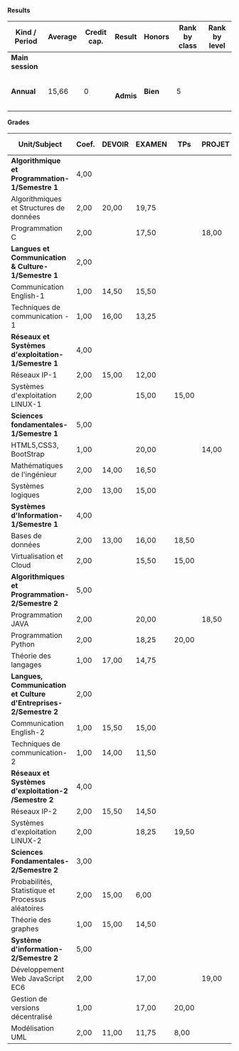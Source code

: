 **Results**

| Kind / Period    | Average | Credit cap. | Result                    | Honors   | Rank by class | Rank by level |
| ---------------- | ------- | ----------- | ------------------------- | -------- | ------------- | ------------- |
| **Main session** |         |             |                           |          |               |               |
| **Annual**       | 15,66   | 0           | **<br><br>Admis<br><br>** | **Bien** | 5             |               |
**Grades**

| Unit/Subject                                                     | Coef. | DEVOIR | EXAMEN | TPs   | PROJET | Average | Credit cap. | Retake |
| ---------------------------------------------------------------- | ----- | ------ | ------ | ----- | ------ | ------- | ----------- | ------ |
| **Algorithmique et Programmation-1/Semestre 1**                  | 4,00  |        |        |       |        | 18,76   | 0           |        |
| Algorithmiques et Structures de données                          | 2,00  | 20,00  | 19,75  |       |        | 19,83   |             |        |
| Programmation C                                                  | 2,00  |        | 17,50  |       | 18,00  | 17,70   |             |        |
| **Langues et Communication & Culture-1/Semestre 1**              | 2,00  |        |        |       |        | 14,64   | 0           |        |
| Communication English-1                                          | 1,00  | 14,50  | 15,50  |       |        | 15,20   |             |        |
| Techniques de communication - 1                                  | 1,00  | 16,00  | 13,25  |       |        | 14,07   |             |        |
| **Réseaux et Systèmes d'exploitation-1/Semestre 1**              | 4,00  |        |        |       |        | 14,10   | 0           |        |
| Réseaux IP-1                                                     | 2,00  | 15,00  | 12,00  |       |        | 13,20   |             |        |
| Systèmes d'exploitation LINUX-1                                  | 2,00  |        | 15,00  | 15,00 |        | 15,00   |             |        |
| **Sciences fondamentales-1/Semestre 1**                          | 5,00  |        |        |       |        | 15,40   | 0           |        |
| HTML5,CSS3, BootStrap                                            | 1,00  |        | 20,00  |       | 14,00  | 17,60   |             |        |
| Mathématiques de l'ingénieur                                     | 2,00  | 14,00  | 16,50  |       |        | 15,50   |             |        |
| Systèmes logiques                                                | 2,00  | 13,00  | 15,00  |       |        | 14,20   |             |        |
| **Systèmes d'Information-1/Semestre 1**                          | 4,00  |        |        |       |        | 15,31   | 0           |        |
| Bases de données                                                 | 2,00  | 13,00  | 16,00  | 18,50 |        | 15,32   |             |        |
| Virtualisation et Cloud                                          | 2,00  |        | 15,50  | 15,00 |        | 15,30   |             |        |
| **Algorithmiques et Programmation-2/Semestre 2**                 | 5,00  |        |        |       |        | 18,47   | 0           |        |
| Programmation JAVA                                               | 2,00  |        | 20,00  |       | 18,50  | 19,40   |             |        |
| Programmation Python                                             | 2,00  |        | 18,25  | 20,00 |        | 18,95   |             |        |
| Théorie des langages                                             | 1,00  | 17,00  | 14,75  |       |        | 15,65   |             |        |
| **Langues, Communication et Culture d'Entreprises-2/Semestre 2** | 2,00  |        |        |       |        | 13,70   | 0           |        |
| Communication English-2                                          | 1,00  | 15,50  | 15,00  |       |        | 15,15   |             |        |
| Techniques de communication-2                                    | 1,00  | 14,00  | 11,50  |       |        | 12,25   |             |        |
| **Réseaux et Systèmes d'exploitation-2 /Semestre 2**             | 4,00  |        |        |       |        | 16,83   | 0           |        |
| Réseaux IP-2                                                     | 2,00  | 15,50  | 14,50  |       |        | 14,90   |             |        |
| Systèmes d'exploitation LINUX-2                                  | 2,00  |        | 18,25  | 19,50 |        | 18,75   |             |        |
| **Sciences Fondamentales-2/Semestre 2**                          | 3,00  |        |        |       |        | 11,30   | 0           |        |
| Probabilités, Statistique et Processus aléatoires                | 2,00  | 15,00  | 6,00   |       |        | 9,60    |             |        |
| Théorie des graphes                                              | 1,00  | 15,00  | 14,50  |       |        | 14,70   |             |        |
| **Système d'information-2/Semestre 2**                           | 5,00  |        |        |       |        | 15,07   | 0           |        |
| Développement Web JavaScript EC6                                 | 2,00  |        | 17,00  |       | 19,00  | 17,80   |             |        |
| Gestion de versions décentralisé                                 | 1,00  |        | 17,00  | 20,00 |        | 18,20   |             |        |
| Modélisation UML                                                 | 2,00  | 11,00  | 11,75  | 8,00  |        | 10,77   |             |        |